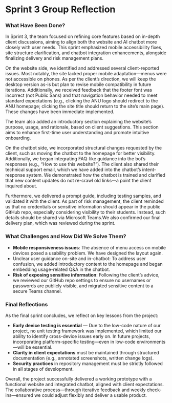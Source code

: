 # **Sprint 3 Group Reflection**

### **What Have Been Done?**

In Sprint 3, the team focused on refining core features based on in-depth client discussions, aiming to align both the website and AI chatbot more closely with user needs. This sprint emphasized mobile accessibility fixes, site structure clarification, and chatbot integration enhancements, alongside finalizing delivery and risk management plans.

On the website side, we identified and addressed several client-reported issues. Most notably, the site lacked proper mobile adaptation—menus were not accessible on phones. As per the client’s direction, we will keep the desktop version as-is but plan to revise mobile compatibility in future iterations. Additionally, we received feedback that the footer font was incorrect (not Public Sans) and that navigation behavior needed to meet standard expectations (e.g., clicking the ANU logo should redirect to the ANU homepage; clicking the site title should return to the site’s main page). These changes have been immediate implemented.

The team also added an introductory section explaining the website’s purpose, usage, and rationale, based on client suggestions. This section aims to enhance first-time user understanding and promote intuitive onboarding.

On the chatbot side, we incorporated structural changes requested by the client, such as moving the chatbot to the homepage for better visibility. Additionally, we began integrating FAQ-like guidance into the bot’s responses (e.g., “How to use this website?”). The client also shared their technical support email, which we have added into the chatbot’s intent-response system. We demonstrated how the chatbot is trained and clarified that new content updates do not re-crawl old links—a point the client inquired about.

Furthermore, we delivered a prompt guide, including testing samples, and validated it with the client. As part of risk management, the client reminded us that no credentials or sensitive information should appear in the public GitHub repo, especially considering visibility to their students. Instead, such details should be shared via Microsoft Teams.We also confirmed our final delivery plan, which was reviewed during the sprint. 

### **What Challenges and How Did We Solve Them?**

- **Mobile responsiveness issues**: The absence of menu access on mobile devices posed a usability problem. We have designed the layout again.
- Unclear user guidance on-site and in-chatbot: To address user confusion, we added introductory content to the homepage and began embedding usage-related Q&A in the chatbot.
- **Risk of exposing sensitive information**: Following the client’s advice, we reviewed our GitHub repo settings to ensure no usernames or passwords are publicly visible, and migrated sensitive content to a secure Teams channel.

### **Final Reflections**

As the final sprint concludes, we reflect on key lessons from the project:

- **Early device testing is essential** — Due to the low-code nature of our project, no unit testing framework was implemented, which limited our ability to identify cross-device issues early on. In future projects, incorporating platform-specific testing—even in low-code environments—will be essential.
- **Clarity in client expectations** must be maintained through structured documentation (e.g., annotated screenshots, written change logs).
- **Security practices** in repository management must be strictly followed in all stages of development.

Overall, the project successfully delivered a working prototype with a functional website and integrated chatbot, aligned with client expectations. The collaborative process—through iterative feedback and weekly check-ins—ensured we could adjust flexibly and deliver a usable product.
